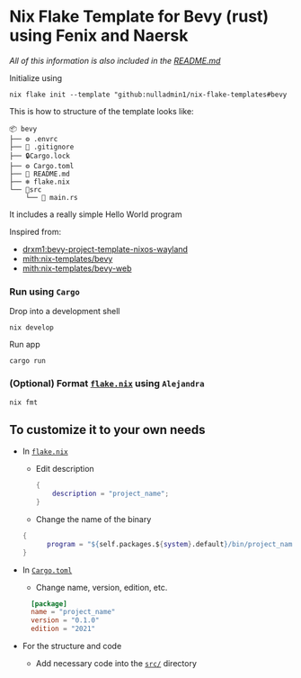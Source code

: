 # Nix Flake Template for Bevy (rust) using Fenix and Naersk

_All of this information is also included in the [README.md](https://github.com/nulladmin1/nix-flake-templates/blob/main/flake.nix)_

Initialize using

```shell
nix flake init --template "github:nulladmin1/nix-flake-templates#bevy
```

This is how to structure of the template looks like:

```
📦 bevy
├── ⚙️ .envrc
├── 🙈 .gitignore
├── 🔒Cargo.lock
├── ⚙️ Cargo.toml
├── 📃 README.md
├── ❄️ flake.nix
└── 📁src
    └── 🦀 main.rs
```

It includes a really simple Hello World program

Inspired from:

- [drxm1:bevy-project-template-nixos-wayland](https://github.com/drxm1/bevy-project-template-nixos-wayland/blob/main/flake.nix)
- [mith:nix-templates/bevy](https://github.com/mith/nix-templates/blob/d8547e8c67b112e1e5a367a7ace69fcd0bb7e82b/bevy/flake.nix)
- [mith:nix-templates/bevy-web](https://github.com/mith/nix-templates/blob/d8547e8c67b112e1e5a367a7ace69fcd0bb7e82b/bevy-web/flake.nix)

<!-- TODO - figure out packages and apps
### Run using `naersk` (Recommended)

Run app

```shell
nix run
```
-->

### Run using `Cargo`

Drop into a development shell

```shell
nix develop
```

Run app

```shell
cargo run
```

### (Optional) Format [`flake.nix`](flake.nix) using `Alejandra`

```shelll
nix fmt
```

## To customize it to your own needs

- In [`flake.nix`](flake.nix)

  - Edit description
    ```nix
    {
        description = "project_name";
    }
    ```
  - Change the name of the binary

  ```nix
  {
        program = "${self.packages.${system}.default}/bin/project_name";
  }
  ```

- In [`Cargo.toml`](Cargo.toml)

  - Change name, version, edition, etc.

  ```toml
  	[package]
  	name = "project_name"
  	version = "0.1.0"
  	edition = "2021"
  ```

- For the structure and code
  - Add necessary code into the [`src/`](src) directory
